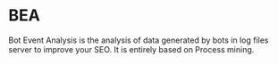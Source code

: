 # BEA
Bot Event Analysis is the analysis of data generated by bots in log files server to improve your SEO. It is entirely based on Process mining. 
